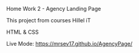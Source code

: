 Home Work 2 - Agency Landing Page

This project from courses Hillel iT 

HTML & CSS 

Live Mode: https://mrsev17.github.io/AgencyPage/
